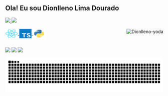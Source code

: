## Ola! Eu sou Dionlleno Lima Dourado 
 <div>
  <a href="https://github.com/dionlleno">
  <img height="180em" src="https://github-readme-stats.vercel.app/api?username=dionlleno&show_icons=true&theme=dracula&include_all_commits=true&count_private=true"/>
  <img height="180em" src="https://github-readme-stats.vercel.app/api/top-langs/?username=rafaballerini&layout=compact&langs_count=7&theme=dracula"/>
</div>
<div style="display: inline_block"><br>
  <!--- <img align="center" alt="Dionlleno-Js" height="30" width="40" src="https://raw.githubusercontent.com/devicons/devicon/master/icons/javascript/javascript-plain.svg">
  <img align="center" alt="Dionlleno-Csharp" height="30" width="40" src="https://raw.githubusercontent.com/devicons/devicon/master/icons/csharp/csharp-original.svg">
  <img align="center" alt="Dionlleno-HTML" height="30" width="40" src="https://raw.githubusercontent.com/devicons/devicon/master/icons/html5/html5-original.svg">
  <img align="center" alt="Dionlleno-CSS" height="30" width="40" src="https://raw.githubusercontent.com/devicons/devicon/master/icons/css3/css3-original.svg">-->
  <img align="center" alt="Dionlleno-React" height="30" width="40" src="https://raw.githubusercontent.com/devicons/devicon/master/icons/react/react-original.svg">
  <img align="center" alt="Dionlleno-Ts" height="30" width="40" src="https://raw.githubusercontent.com/devicons/devicon/master/icons/typescript/typescript-plain.svg">
  <img align="center" alt="Dionlleno-Python" height="30" width="40" src="https://raw.githubusercontent.com/devicons/devicon/master/icons/python/python-original.svg">
  <img align="right" alt="Dionlleno-yoda" src="https://c.tenor.com/4P02Cdfd26MAAAAi/baby-yoda-so-cute.gif">
</div>
  
  ##
 
<div> 
  <!---a href="" target="_blank"><img src="https://img.shields.io/badge/YouTube-FF0000?style=for-the-badge&logo=youtube&logoColor=white" target="_blank"--></a>
  <a href="https://instagram.com/dionlleno" target="_blank"><img src="https://img.shields.io/badge/-Instagram-%23E4405F?style=for-the-badge&logo=instagram&logoColor=white" target="_blank"></a>
 	<!---a href="https://www.twitch.tv" target="_blank"><img src="https://img.shields.io/badge/Twitch-9146FF?style=for-the-badge&logo=twitch&logoColor=white" target="_blank"--></a>
 <!---a href="https://discord.gg/" target="_blank"><img src="https://img.shields.io/badge/Discord-7289DA?style=for-the-badge&logo=discord&logoColor=white" target="_blank"--></a> 
  <a href = "mailto:dionlleno84@gmail.com"><img src="https://img.shields.io/badge/-Gmail-%23333?style=for-the-badge&logo=gmail&logoColor=white" target="_blank"></a>
  <a href="https://br.linkedin.com/in/dionlleno-lima-496375150" target="_blank"><img src="https://img.shields.io/badge/-LinkedIn-%230077B5?style=for-the-badge&logo=linkedin&logoColor=white" target="_blank"></a> 
 
  ![Snake animation](https://github.com/dionlleno/dionlleno/blob/output/github-contribution-grid-snake.svg)
 
</div>
